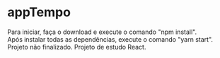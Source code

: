 # appTempo

Para iniciar, faça o download e execute o comando "npm install".<br>
Após instalar todas as dependências, execute o comando "yarn start".
<br>
Projeto não finalizado. Projeto de estudo React.
